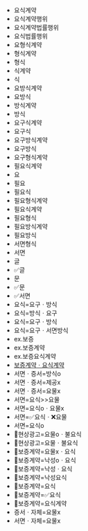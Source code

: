 - 요식계약
- 요식계약행위
- 요식계약법률행위
- 요식법률행위
- 요형식계약
- 형식계약
- 형식
- 식계약
- 식
- 요방식계약
- 요방식
- 방식계약
- 방식
- 요구식계약
- 요구식
- 요구방식계약
- 요구방식
- 요구형식계약
- 필요식계약
- 요
- 필요
- 필요식
- 필요형식계약
- 필요식계약
- 필요형식
- 필요방식계약
- 필요방식
- 서면형식
- 서면
- 글
- ✅글
- 문
- ✅문
- ✅서면
- 요식=요구ㆍ방식
- 요식=방식ㆍ요구
- 요식=요구ㆍ방식
- 요식=요구ㆍ서면방식
- ex.보증
- ex.보증계약
- ex.보증요식계약
- [보증계약ㆍ요식계약](http://www.ikld.kr/news/articleView.html?idxno=97677)
- 서면ㆍ증서=방식o
- 서면ㆍ증서=제공x
- 서면ㆍ증서=요물x
- 서면=요식>>요물
- 서면=요식oㆍ요물x
- 서면=✅요식ㆍ❌요물
- 서면=요식o
- 📌현상광고=요물oㆍ불요식
- 📌현상광고=요물ㆍ불요식
- 📌보증계약=요물xㆍ요식
- 📌보증계약=낙성oㆍ요식
- 📌보증계약=낙성ㆍ요식
- 📌보증계약=낙성요식
- 📌보증계약=요식
- 📌보증계약=✅요식
- 📌보증계약=요식계약
- 증서ㆍ자체=요물x
- 서면ㆍ자체=요물x
